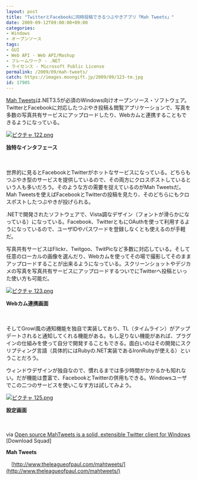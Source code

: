 ```yaml
---
layout: post
title: "TwitterとFacebookに同時投稿できるつぶやきアプリ「Mah Tweets」"
date: 2009-09-12T09:00:00+09:00
categories:
- Windows
- オープンソース
tags: 
- GUI
- Web API - Web API/Mashup
- フレームワーク - .NET
- ライセンス - Microsoft Public License
permalink: /2009/09/mah-tweets/
catch: https://images.moongift.jp/2009/09/123-tm.jpg
id: 17905
---
```

[Mah Tweets](http://www.theleagueofpaul.com/mahtweets/)は.NET3.5が必須のWindows向けオープンソース・ソフトウェア。TwitterとFacebookに対応したつぶやき投稿＆閲覧アプリケーションで、写真を多数の写真共有サービスにアップロードしたり、Webカムと連携することもできるようになっている。

  

[![ピクチャ 122.png](https://images.moongift.jp/2009/09/122-tm.jpg)](https://images.moongift.jp/2009/09/122.png)  
  
**独特なインタフェース**

  

　

  

世界的に見るとFacebookとTwitterがホットなサービスになっている。どちらもつぶやき型のサービスを提供しているので、その両方にクロスポストしているという人も多いだろう。そのような方の需要を捉えているのがMah Tweetsだ。Mah Tweetsを使えばFacebookとTwitterの投稿を見たり、そのどちらにもクロスポストしたつぶやきが投げられる。

  

.NETで開発されたソフトウェアで、Vista調なデザイン（フォントが滑らかになっている）になっている。Facebook、TwitterともにOAuthを使って利用するようになっているので、ユーザIDやパスワードを登録しなくとも使えるのが手軽だ。

  
  
<!--more-->

写真共有サービスはFlickr、Twitgoo、TwitPicなど多数に対応している。そして任意のローカルの画像を選んだり、Webカムを使ってその場で撮影してそのままアップロードすることが出来るようになっている。スクリーンショットやデジカメの写真を写真共有サービスにアップロードするついでにTwitterへ投稿といった使い方も可能だ。

  

[![ピクチャ 123.png](https://images.moongift.jp/2009/09/123-tm.jpg)](https://images.moongift.jp/2009/09/123.png)  
  
**Webカム連携画面**

  

　

  

そしてGrowl風の通知機能を独自で実装しており、TL（タイムライン）がアップデートされると通知してくれる機能がある。もし足りない機能があれば、プラグインの仕組みを使って自分で開発することもできる。面白いのはその開発にスクリプティング言語（具体的にはRubyの.NET実装であるIronRubyが使える）ということだろう。

  

ウィンドウデザインが独自なので、慣れるまでは多少時間がかかるかも知れない。だが機能は豊富で、FacebookとTwitterの併用もできる。Windowsユーザでこの二つのサービスを使いこなす方は試してみよう。

  

[![ピクチャ 125.png](https://images.moongift.jp/2009/09/125-tm.jpg)](https://images.moongift.jp/2009/09/125.png)  
  
**設定画面**

  

　

  

via [Open source MahTweets is a solid, extensible Twitter client for Windows](http://www.downloadsquad.com/2009/09/08/open-source-mahtweets-is-a-solid-extensible-twitter-client-for/) [Download Squad]

  

**Mah Tweets**  
  
　[http://www.theleagueofpaul.com/mahtweets/](http://www.theleagueofpaul.com/mahtweets/)

  
